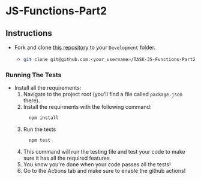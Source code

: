 # JS-Functions-Part2

## Instructions

- Fork and clone [this repository](https://github.com/JoinCODED/TASK-JS-Functions-Part2) to your `Development` folder.
  - ```bash
    git clone git@github.com:<your_username>/TASK-JS-Functions-Part2.git
    ```

### Running The Tests

- Install all the requirements:
  1.  Navigate to the project root (you'll find a file called `package.json` there).
  2.  Install the requirments with the following command:
      ```bash
        npm install
      ```
  3.  Run the tests
      ```bash
        npm test
      ```
  4.  This command will run the testing file and test your code to make sure it has all the required features.
  5.  You know you're done when your code passes all the tests!
  6.  Go to the Actions tab and make sure to enable the github actions!
